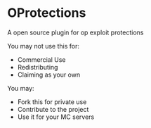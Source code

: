 # OProtections
A open source plugin for op exploit protections

You may not use this for:
- Commercial Use
- Redistributing
- Claiming as your own

You may:
- Fork this for private use
- Contribute to the project
- Use it for your MC servers
